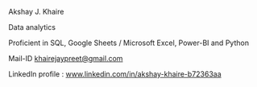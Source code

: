 Akshay J. Khaire

Data analytics

Proficient in SQL, Google Sheets / Microsoft Excel, Power-BI and Python

Mail-ID khairejaypreet@gmail.com

LinkedIn profile : www.linkedin.com/in/akshay-khaire-b72363aa
